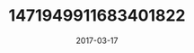 ---
title: "1471949911683401822"
image: "2017-03-17 05.48.44 1471949911683401822_46248401"
date: "2017-03-17"
type: "photo"
---